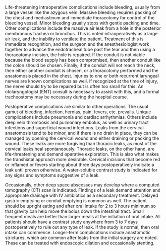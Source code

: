 Life-threatening intraoperative complications include bleeding, usually from a large vessel like the azygous vein. Massive bleeding requires packing of the chest and mediastinum and immediate thoracotomy for control of the bleeding vessel. Minor bleeding usually stops with gentle packing and time. Other complications include the massive air leak from a hole in the posterior membranous trachea or bronchus. This is noted intraoperatively as a large air leak, and the inability to ventilate the patient. Treatment of this is immediate recognition, and the surgeon and the anesthesiologist work together to advance the endotracheal tube past the tear and then using a thoracotomy incision, the hole is repaired. If the conduit is not viable because the blood supply has been compromised, then another conduit like the colon should be chosen. Finally, if the conduit will not reach the neck, then either another conduit is chosen, or a thoracotomy performed and the anastomosis placed in the chest. Injuries to one or both recurrent laryngeal nerves are known complications as well. If recognized at the time of injury, the nerve should try to be repaired but is often too small for this. An otolaryngologist (ENT) consult is necessary to assist with this, and a formal tracheostomy may be necessary during the hospital course.

Postoperative complications are similar to other operations. The usual gamut of bleeding, infection, hernias, pain, fevers, etc. prevails. Unique complications include pneumonia and cardiac arrhythmias. Others include deep vein thrombosis and pulmonary embolus, as well as urinary tract infections and superficial wound infections. Leaks from the cervical anastomosis tend to be minor, and if there is no drain in place, they can be managed by opening the cervical wound and either draining or packing the wound. These leaks are more forgiving than thoracic leaks, as most of the cervical leaks heal spontaneously. Thoracic leaks, on the other hand, are life-threatening and demand operative exploration. This is also what makes the transhiatal approach more desirable. Cervical incisions that become red or inflamed or fevers starting about three days postoperatively indicate a leak until proven otherwise. A water-soluble contrast study is indicated for any signs and symptoms suggestive of a leak.

Occasionally, other deep space abscesses may develop where a computed tomography (CT) scan is indicated. Findings of a leak demand attention and appropriate drainage with IV antibiotics as a secondary treatment. Delayed gastric emptying or conduit emptying is common as well. The patient should be upright eating and after oral intake for 2 to 3 hours minimum so that gravity can help move the bolus down the intestinal tract. Small frequent meals are better than larger meals at the initiation of oral intake. All patients should have a contrast study anywhere from 3 to 7 days postoperatively to rule out any type of leak. If the study is normal, then oral intake can commence. Longer-term complications include anastomotic strictures, which are common after leaks from the initial surgery are noted. These can be treated with endoscopic dilation and occasionally stenting.